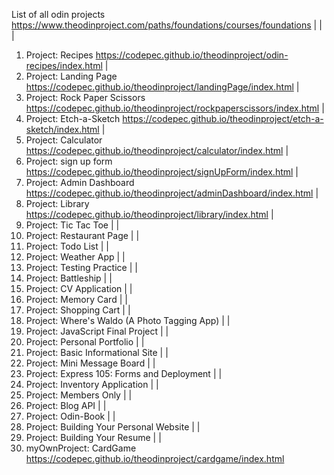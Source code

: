 List of all odin projects
https://www.theodinproject.com/paths/foundations/courses/foundations
|
|
|

1.  Project: Recipes
    https://codepec.github.io/theodinproject/odin-recipes/index.html
    |
2.  Project: Landing Page
    https://codepec.github.io/theodinproject/landingPage/index.html
    |
3.  Project: Rock Paper Scissors
    https://codepec.github.io/theodinproject/rockpaperscissors/index.html
    |
4.  Project: Etch-a-Sketch
    https://codepec.github.io/theodinproject/etch-a-sketch/index.html
    |
5.  Project: Calculator
    https://codepec.github.io/theodinproject/calculator/index.html
    |
6.  Project: sign up form
    https://codepec.github.io/theodinproject/signUpForm/index.html
    |
7.  Project: Admin Dashboard
    https://codepec.github.io/theodinproject/adminDashboard/index.html
    |
8.  Project: Library
    https://codepec.github.io/theodinproject/library/index.html
    |
9.  Project: Tic Tac Toe
    |
    |
10. Project: Restaurant Page
    |
    |
11. Project: Todo List
    |
    |
12. Project: Weather App
    |
    |
13. Project: Testing Practice
    |
    |
14. Project: Battleship
    |
    |
15. Project: CV Application
    |
    |
16. Project: Memory Card
    |
    |
17. Project: Shopping Cart
    |
    |
18. Project: Where's Waldo (A Photo Tagging App)
    |
    |
19. Project: JavaScript Final Project
    |
    |
20. Project: Personal Portfolio
    |
    |
21. Project: Basic Informational Site
    |
    |
22. Project: Mini Message Board
    |
    |
23. Project: Express 105: Forms and Deployment
    |
    |
24. Project: Inventory Application
    |
    |
25. Project: Members Only
    |
    |
26. Project: Blog API
    |
    |
27. Project: Odin-Book
    |
    |
28. Project: Building Your Personal Website
    |
    |
29. Project: Building Your Resume
    |
    |
30. myOwnProject: CardGame
    https://codepec.github.io/theodinproject/cardgame/index.html
